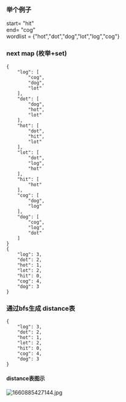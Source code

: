 ### 举个例子
start= "hit"  
end= "cog"  
wordlist = {"hot","dot","dog","lot","log","cog"}

### next map (枚举+set)
```
{
    "log": [
        "cog",
        "dog",
        "lot"
    ],
    "dot": [
        "dog",
        "hot",
        "lot"
    ],
    "hot": [
        "dot",
        "hit",
        "lot"
    ],
    "lot": [
        "dot",
        "log",
        "hot"
    ],
    "hit": [
        "hot"
    ],
    "cog": [
        "dog",
        "log"
    ],
    "dog": [
        "cog",
        "log",
        "dot"
    ]
}
{
    "log": 3,
    "dot": 2,
    "hot": 1,
    "lot": 2,
    "hit": 0,
    "cog": 4,
    "dog": 3
}

```

### 通过bfs生成 distance表
```
{
    "log": 3,
    "dot": 2,
    "hot": 1,
    "lot": 2,
    "hit": 0,
    "cog": 4,
    "dog": 3
}
```

#### distance表图示
![1660885427144.jpg](https://assets.zaqbest.com/2022/08/19/62ff19d632eed.jpg)
